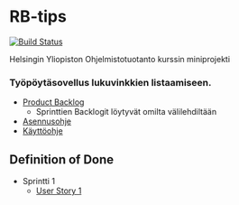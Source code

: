 # RB-tips

[![Build Status](https://travis-ci.org/Hiipivahalko/RB-tips.svg?branch=master)](https://travis-ci.org/Hiipivahalko/RB-tips)

Helsingin Yliopiston Ohjelmistotuotanto kurssin miniprojekti

### Työpöytäsovellus lukuvinkkien listaamiseen.


* [Product Backlog](https://docs.google.com/spreadsheets/d/1Xf0QQ6zKQXhCdvfRZoJIlTMsAP1ODY25nh3UTfKOYuY/edit?usp=sharing)
  * Sprinttien Backlogit löytyvät omilta välilehdiltään
* [Asennusohje](https://github.com/Hiipivahalko/RB-tips/blob/master/documentation/installation_manual.md)
* [Käyttöohje](https://github.com/Hiipivahalko/RB-tips/blob/master/documentation/user_manual.md)


## Definition of Done
* Sprintti 1
  * [User Story 1](https://github.com/Hiipivahalko/RB-tips/blob/master/src/test/resources/rbtips/ui/new_article.feature)
